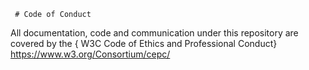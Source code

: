      # Code of Conduct

All documentation, 
code and communication under this 
repository are covered by the
{ W3C Code of Ethics and Professional Conduct}
https://www.w3.org/Consortium/cepc/

